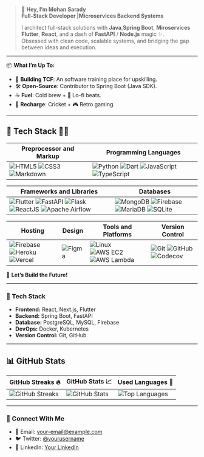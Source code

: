 

> 👋 **Hey, I’m Mohan Sarady**  
> **Full-Stack Developer |Microservices Backend Systems**  
>
> I architect full-stack solutions with **Java**,**Spring Boot**, **Miroservices** **Flutter**, **React**, and a dash of **FastAPI** / **Node.js** magic ✨.  
> Obsessed with clean code, scalable systems, and bridging the gap between ideas and execution.

---

📦 **What I’m Up To:**  
- 🚀 **Building TCF**: An software training place for upskilling.  
- 🛠 **Open-Source**: Contributor to Spring Boot (Java SDK).  
- ☕ **Fuel**: Cold brew + 🎵 Lo-fi beats.  
- 🏏 **Recharge**: Cricket + 🎮 Retro gaming.  

---


## 🚀 Tech Stack 🧑‍💻

| Preprocessor and Markup | Programming Languages |
|---------------------------|-----------------------|
| ![HTML5](https://img.shields.io/badge/HTML5-E34F26?logo=html5&logoColor=white) ![CSS3](https://img.shields.io/badge/CSS3-1572B6?logo=css3&logoColor=white) ![Markdown](https://img.shields.io/badge/Markdown-000000?logo=markdown&logoColor=white) | ![Python](https://img.shields.io/badge/Python-3776AB?logo=python&logoColor=white) ![Dart](https://img.shields.io/badge/Dart-0175C2?logo=dart&logoColor=white) ![JavaScript](https://img.shields.io/badge/JavaScript-F7DF1E?logo=javascript&logoColor=black) ![TypeScript](https://img.shields.io/badge/TypeScript-3178C6?logo=typescript&logoColor=white) |

| Frameworks and Libraries | Databases |
|---------------------------|-----------|
| ![Flutter](https://img.shields.io/badge/Flutter-02569B?logo=flutter&logoColor=white) ![FastAPI](https://img.shields.io/badge/FastAPI-009688?logo=fastapi&logoColor=white) ![Flask](https://img.shields.io/badge/Flask-000000?logo=flask&logoColor=white) ![ReactJS](https://img.shields.io/badge/React-61DAFB?logo=react&logoColor=black) ![Apache Airflow](https://img.shields.io/badge/Apache%20Airflow-017CEE?logo=apache-airflow&logoColor=white) | ![MongoDB](https://img.shields.io/badge/MongoDB-47A248?logo=mongodb&logoColor=white) ![Firebase](https://img.shields.io/badge/Firebase-FFCA28?logo=firebase&logoColor=black) ![MariaDB](https://img.shields.io/badge/MariaDB-003545?logo=mariadb&logoColor=white) ![SQLite](https://img.shields.io/badge/SQLite-003B57?logo=sqlite&logoColor=white) |

| Hosting | Design | Tools and Platforms | Version Control |
|----------|--------|----------------------|-----------------|
| ![Firebase](https://img.shields.io/badge/Firebase-FFCA28?logo=firebase&logoColor=black) ![Heroku](https://img.shields.io/badge/Heroku-430098?logo=heroku&logoColor=white) ![Vercel](https://img.shields.io/badge/Vercel-000000?logo=vercel&logoColor=white) | ![Figma](https://img.shields.io/badge/Figma-F24E1E?logo=figma&logoColor=white) | ![Linux](https://img.shields.io/badge/Linux-FCC624?logo=linux&logoColor=black) ![AWS EC2](https://img.shields.io/badge/AWS%20EC2-FF9900?logo=amazon-aws&logoColor=white) ![AWS Lambda](https://img.shields.io/badge/AWS%20Lambda-FF9900?logo=amazon-aws&logoColor=white) | ![Git](https://img.shields.io/badge/Git-F05032?logo=git&logoColor=white) ![GitHub](https://img.shields.io/badge/GitHub-181717?logo=github&logoColor=white) ![Codecov](https://img.shields.io/badge/Codecov-F01F7A?logo=codecov&logoColor=white) |


🚀 **Let’s Build the Future!**  

---

### 🚀 Tech Stack
- **Frontend:** React, Next.js, Flutter
- **Backend:** Spring Boot, FastAPI
- **Database:** PostgreSQL, MySQL, Firebase
- **DevOps:** Docker, Kubernetes
- **Version Control:** Git, GitHub

---

## 📊 GitHub Stats

| GitHub Streaks 🔥 | GitHub Stats 📈 | Used Languages 🚀 |
|--------------------|-----------------|--------------------|
| ![GitHub Streaks](https://github-readme-streak-stats.herokuapp.com?user=mohancoder2k&theme=tokyonight) | ![GitHub Stats](https://github-readme-stats.vercel.app/api?username=mohancoder2k&show_icons=true&theme=tokyonight) | ![Top Languages](https://github-readme-stats.vercel.app/api/top-langs/?username=mohancoder2k&layout=compact&theme=tokyonight) |

---

### 💬 Connect With Me
- 📧 Email: your-email@example.com
- 🐦 Twitter: [@yourusername](https://twitter.com/yourusername)
- 💼 LinkedIn: [Your LinkedIn](https://linkedin.com/in/yourusername)
